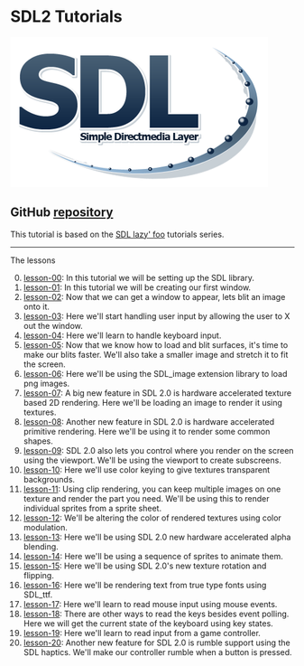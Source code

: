 # SDL2 Tutorials
![SDL Logo](./img/preview.png)
## GitHub [repository](https://github.com/jmparis/SDL2-lazy-foo)
This tutorial is based on the [SDL lazy' foo](https://lazyfoo.net/tutorials/SDL/index.php) tutorials series.

------
The lessons

0. [lesson-00](./lesson-00/README.md): In this tutorial we will be setting up the SDL library.
1. [lesson-01](./lesson-01/README.md): In this tutorial we will be creating our first window.
2. [lesson-02](./lesson-02/README.md): Now that we can get a window to appear, lets blit an image onto it.
3. [lesson-03](./lesson-03/README.md): Here we'll start handling user input by allowing the user to X out the window.
4. [lesson-04](./lesson-04/README.md): Here we'll learn to handle keyboard input.
5. [lesson-05](./lesson-05/README.md): Now that we know how to load and blit surfaces, it's time to make our blits faster. We'll also take a smaller image and stretch it to fit the screen.
6. [lesson-06](./lesson-06/README.md): Here we'll be using the SDL_image extension library to load png images.
7. [lesson-07](./lesson-07/README.md): A big new feature in SDL 2.0 is hardware accelerated texture based 2D rendering. Here we'll be loading an image to render it using textures.
8. [lesson-08](./lesson-08/README.md): Another new feature in SDL 2.0 is hardware accelerated primitive rendering. Here we'll be using it to render some common shapes.
9. [lesson-09](./lesson-09/README.md): SDL 2.0 also lets you control where you render on the screen using the viewport. We'll be using the viewport to create subscreens. 
10. [lesson-10](./lesson-10/README.md): Here we'll use color keying to give textures transparent backgrounds.
11. [lesson-11](./lesson-11/README.md): Using clip rendering, you can keep multiple images on one texture and render the part you need. We'll be using this to render individual sprites from a sprite sheet.
12. [lesson-12](./lesson-12/README.md): We'll be altering the color of rendered textures using color modulation.
13. [lesson-13](./lesson-13/README.md): Here we'll be using SDL 2.0 new hardware accelerated alpha blending.
14. [lesson-14](./lesson-14/README.md): Here we'll be using a sequence of sprites to animate them.
15. [lesson-15](./lesson-15/README.md): Here we'll be using SDL 2.0's new texture rotation and flipping.
16. [lesson-16](./lesson-16/README.md): Here we'll be rendering text from true type fonts using SDL_ttf.
17. [lesson-17](./lesson-17/README.md): Here we'll learn to read mouse input using mouse events.
18. [lesson-18](./lesson-18/README.md): There are other ways to read the keys besides event polling. Here we will get the current state of the keyboard using key states.
19. [lesson-19](./lesson-19/README.md): Here we'll learn to read input from a game controller.
20. [lesson-20](./lesson-20/README.md): Another new feature for SDL 2.0 is rumble support using the SDL haptics. We'll make our controller rumble when a button is pressed. 